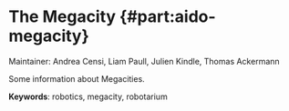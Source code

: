 # The Megacity {#part:aido-megacity}

Maintainer: Andrea Censi, Liam Paull, Julien Kindle, Thomas Ackermann

Some information about Megacities.

**Keywords**: robotics, megacity, robotarium
